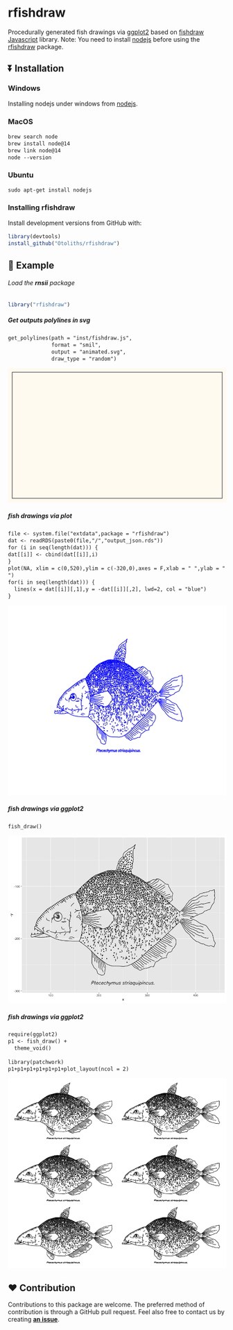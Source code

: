 # rfishdraw
Procedurally generated fish drawings via [ggplot2](https://github.com/tidyverse/ggplot2) based on [fishdraw Javascript](https://github.com/LingDong-/fishdraw) library. Note: You need to install [nodejs](https://nodejs.org/en/) before using the [rfishdraw](https://github.com/Otoliths/rfishdraw) package.


## :arrow_double_down: Installation

### Windows

Installing nodejs under windows from [nodejs](https://nodejs.org/en/). 

### MacOS

```
brew search node 
brew install node@14
brew link node@14
node --version
```

### Ubuntu

```
sudo apt-get install nodejs
```

### Installing rfishdraw

Install development versions from GitHub with:
```r
library(devtools)
install_github("Otoliths/rfishdraw")
```
## :beginner: Example

###### Load the **rnsii** package
```r
library("rfishdraw")
```
##### Get outputs polylines in svg
```
get_polylines(path = "inst/fishdraw.js",
              format = "smil",
              output = "animated.svg",
              draw_type = "random")
```
![](inst/animated.svg)

##### fish drawings via plot
```
file <- system.file("extdata",package = "rfishdraw")
dat <- readRDS(paste0(file,"/","output_json.rds"))
for (i in seq(length(dat))) {
dat[[i]] <- cbind(dat[[i]],i)
}
plot(NA, xlim = c(0,520),ylim = c(-320,0),axes = F,xlab = " ",ylab = " ")
for(i in seq(length(dat))) {
  lines(x = dat[[i]][,1],y = -dat[[i]][,2], lwd=2, col = "blue")
}
```
![](inst/plot.png)

##### fish drawings via ggplot2
```
fish_draw()

```
![](inst/single.png)

##### fish drawings via ggplot2
```
require(ggplot2)
p1 <- fish_draw() +
  theme_void()

library(patchwork)
p1+p1+p1+p1+p1+p1+plot_layout(ncol = 2)

```
![](inst/mult.png)


## :heart: Contribution

Contributions to this package are welcome. 
The preferred method of contribution is through a GitHub pull request. 
Feel also free to contact us by creating [**an issue**](https://github.com/Otoliths/rfishdraw/issues).
